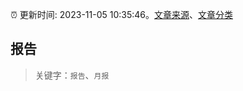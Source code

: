 :alarm_clock: 更新时间: 2023-11-05 10:35:46。[文章来源](/README.md)、[文章分类](/TAGS.md)

## 报告


> 关键字：`报告`、`月报`



